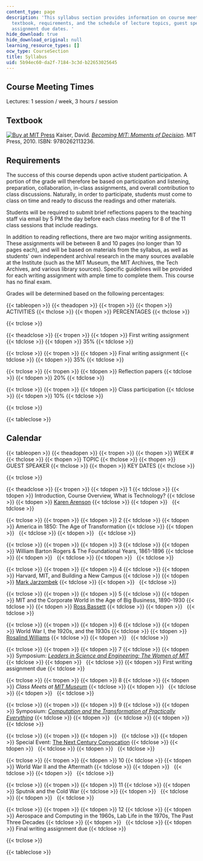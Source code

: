 ```yaml
---
content_type: page
description: 'This syllabus section provides information on course meeting times,
  textbook, requirements, and the schedule of lecture topics, guest speakers, and
  assignment due dates. '
hide_download: true
hide_download_original: null
learning_resource_types: []
ocw_type: CourseSection
title: Syllabus
uid: 5b94ec60-da2f-7184-3c3d-b22653025645
---
```


Course Meeting Times
--------------------

Lectures: 1 session / week, 3 hours / session

Textbook
--------

[![Buy at MIT Press](/images/mp_logo.gif)](https://mitpress.mit.edu/9780262113236) Kaiser, David. [_Becoming MIT: Moments of Decision_](https://mitpress.mit.edu/9780262113236). MIT Press, 2010. ISBN: 9780262113236.

Requirements
------------

The success of this course depends upon active student participation. A portion of the grade will therefore be based on participation and listening, preparation, collaboration, in-class assignments, and overall contribution to class discussions. Naturally, in order to participate, students must come to class on time and ready to discuss the readings and other materials.

Students will be required to submit brief reflections papers to the teaching staff via email by 5 PM the day before each class meeting for 8 of the 11 class sessions that include readings.

In addition to reading reflections, there are two major writing assignments. These assignments will be between 8 and 10 pages (no longer than 10 pages each), and will be based on materials from the syllabus, as well as students' own independent archival research in the many sources available at the Institute (such as the MIT Museum, the MIT Archives, the Tech Archives, and various library sources). Specific guidelines will be provided for each writing assignment with ample time to complete them. This course has no final exam.

Grades will be determined based on the following percentages:

{{< tableopen >}}
{{< theadopen >}}
{{< tropen >}}
{{< thopen >}}
ACTIVITIES
{{< thclose >}}
{{< thopen >}}
PERCENTAGES
{{< thclose >}}

{{< trclose >}}

{{< theadclose >}}
{{< tropen >}}
{{< tdopen >}}
First writing assignment
{{< tdclose >}}
{{< tdopen >}}
35%
{{< tdclose >}}

{{< trclose >}}
{{< tropen >}}
{{< tdopen >}}
Final writing assignment
{{< tdclose >}}
{{< tdopen >}}
35%
{{< tdclose >}}

{{< trclose >}}
{{< tropen >}}
{{< tdopen >}}
Reflection papers
{{< tdclose >}}
{{< tdopen >}}
20%
{{< tdclose >}}

{{< trclose >}}
{{< tropen >}}
{{< tdopen >}}
Class participation
{{< tdclose >}}
{{< tdopen >}}
10%
{{< tdclose >}}

{{< trclose >}}

{{< tableclose >}}

Calendar
--------

{{< tableopen >}}
{{< theadopen >}}
{{< tropen >}}
{{< thopen >}}
WEEK #
{{< thclose >}}
{{< thopen >}}
TOPIC
{{< thclose >}}
{{< thopen >}}
GUEST SPEAKER
{{< thclose >}}
{{< thopen >}}
KEY DATES
{{< thclose >}}

{{< trclose >}}

{{< theadclose >}}
{{< tropen >}}
{{< tdopen >}}
1
{{< tdclose >}}
{{< tdopen >}}
Introduction, Course Overview, What is Technology?
{{< tdclose >}}
{{< tdopen >}}
[Karen Arenson](http://en.wikipedia.org/wiki/Karen_Arenson)
{{< tdclose >}}
{{< tdopen >}}
 
{{< tdclose >}}

{{< trclose >}}
{{< tropen >}}
{{< tdopen >}}
2
{{< tdclose >}}
{{< tdopen >}}
America in 1850: The Age of Transformation
{{< tdclose >}}
{{< tdopen >}}
 
{{< tdclose >}}
{{< tdopen >}}
 
{{< tdclose >}}

{{< trclose >}}
{{< tropen >}}
{{< tdopen >}}
3
{{< tdclose >}}
{{< tdopen >}}
William Barton Rogers & The Foundational Years, 1861-1896
{{< tdclose >}}
{{< tdopen >}}
 
{{< tdclose >}}
{{< tdopen >}}
 
{{< tdclose >}}

{{< trclose >}}
{{< tropen >}}
{{< tdopen >}}
4
{{< tdclose >}}
{{< tdopen >}}
Harvard, MIT, and Building a New Campus
{{< tdclose >}}
{{< tdopen >}}
[Mark Jarzombek](http://web.mit.edu/mmj4/www/)
{{< tdclose >}}
{{< tdopen >}}
 
{{< tdclose >}}

{{< trclose >}}
{{< tropen >}}
{{< tdopen >}}
5
{{< tdclose >}}
{{< tdopen >}}
MIT and the Corporate World in the Age of Big Business, 1890-1930
{{< tdclose >}}
{{< tdopen >}}
[Ross Bassett](http://history.ncsu.edu/faculty/view/ross_bassett)
{{< tdclose >}}
{{< tdopen >}}
 
{{< tdclose >}}

{{< trclose >}}
{{< tropen >}}
{{< tdopen >}}
6
{{< tdclose >}}
{{< tdopen >}}
World War I, the 1920s, and the 1930s
{{< tdclose >}}
{{< tdopen >}}
[Rosalind Williams](http://web.mit.edu/~rhwill/www/)
{{< tdclose >}}
{{< tdopen >}}
 
{{< tdclose >}}

{{< trclose >}}
{{< tropen >}}
{{< tdopen >}}
7
{{< tdclose >}}
{{< tdopen >}}
Symposium: _[Leaders in Science and Engineering: The Women of MIT](http://mit150.mit.edu/symposia/leaders-science-engineering.html)_
{{< tdclose >}}
{{< tdopen >}}
 
{{< tdclose >}}
{{< tdopen >}}
First writing assignment due
{{< tdclose >}}

{{< trclose >}}
{{< tropen >}}
{{< tdopen >}}
8
{{< tdclose >}}
{{< tdopen >}}
_Class Meets at [MIT Museum](http://web.mit.edu/museum/)_
{{< tdclose >}}
{{< tdopen >}}
 
{{< tdclose >}}
{{< tdopen >}}
 
{{< tdclose >}}

{{< trclose >}}
{{< tropen >}}
{{< tdopen >}}
9
{{< tdclose >}}
{{< tdopen >}}
Symposium: _[Computation and the Transformation of Practically Everything](http://mit150.mit.edu/symposia/computation-transformation.html)_
{{< tdclose >}}
{{< tdopen >}}
 
{{< tdclose >}}
{{< tdopen >}}
 
{{< tdclose >}}

{{< trclose >}}
{{< tropen >}}
{{< tdopen >}}
 
{{< tdclose >}}
{{< tdopen >}}
Special Event: [The Next Century Convocation](https://mit150.mit.edu/convocation/)
{{< tdclose >}}
{{< tdopen >}}
 
{{< tdclose >}}
{{< tdopen >}}
 
{{< tdclose >}}

{{< trclose >}}
{{< tropen >}}
{{< tdopen >}}
10
{{< tdclose >}}
{{< tdopen >}}
World War II and the Aftermath
{{< tdclose >}}
{{< tdopen >}}
 
{{< tdclose >}}
{{< tdopen >}}
 
{{< tdclose >}}

{{< trclose >}}
{{< tropen >}}
{{< tdopen >}}
11
{{< tdclose >}}
{{< tdopen >}}
Sputnik and the Cold War
{{< tdclose >}}
{{< tdopen >}}
 
{{< tdclose >}}
{{< tdopen >}}
 
{{< tdclose >}}

{{< trclose >}}
{{< tropen >}}
{{< tdopen >}}
12
{{< tdclose >}}
{{< tdopen >}}
Aerospace and Computing in the 1960s, Lab Life in the 1970s, The Past Three Decades
{{< tdclose >}}
{{< tdopen >}}
 
{{< tdclose >}}
{{< tdopen >}}
Final writing assignment due
{{< tdclose >}}

{{< trclose >}}

{{< tableclose >}}